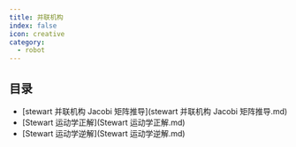 ```yaml
---
title: 并联机构
index: false
icon: creative
category:
  - robot
---
```


 ## 目录
- [stewart 并联机构 Jacobi 矩阵推导](stewart 并联机构 Jacobi 矩阵推导.md)
- [Stewart 运动学正解](Stewart 运动学正解.md)
- [Stewart 运动学逆解](Stewart 运动学逆解.md)
